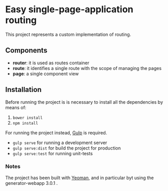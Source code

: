 # Easy single-page-application routing
This project represents a custom implementation of routing.

## Components

- **router**: it is used as routes container
- **route**: it identifies a single route with the scope of managing the pages
- **page**: a single component view

## Installation
Before running the project is is necessary to install all the dependencies by means of:
1. `bower install`
2. `npm install`

For running the project instead, [Gulp](https://gulpjs.com/) is required.
- `gulp serve` for running a development server
- `gulp serve:dist` for build the project for production
- `gulp serve:test` for running unit-tests

### Notes
The project has been built with [Yeoman](http://yeoman.io/), and in particular byt using the generator-webapp 3.0.1 .